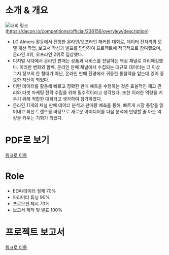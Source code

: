 # 소개 & 개요
![대회 링크](https://github.com/osoomin1503/drawing/blob/main/20240417_163841.png)(https://dacon.io/competitions/official/236156/overview/description)
- LG AImers 활동에서 진행한 온라인/오프라인 해커톤 대회로, 데이터 전처리와 모델 개선 작업, 보고서 작성과 발표를 담당하여 프로젝트에 적극적으로 참여했으며, 온라인 4위, 오프라인 2위로 입상했다.
- 디지털 시대에서 온라인 판매는 상품과 서비스를 전달하는 핵심 채널로 자리매김했다. 이러한 변화와 함께, 온라인 판매 채널에서 수집되는 대규모 데이터는 더 이상 그저 정보의 한 형태가 아닌, 온라인 판매 환경에서 귀중한 통찰력을 얻는데 있어 중요한 자산이 되었다.
- 이런 데이터를 활용해 빠르고 정확한 판매 예측을 수행하는 것은 효율적인 재고 관리와 타겟 마케팅 전략 수립을 위해 필수적이라고 생각했다. 또한 이러한 역량을 키우기 위해 적합한 대회라고 생각하여 참가하였다.
- 온라인 11개의 채널 판매 데이터 분석과 판매량 예측을 통해, 빠르게 시장 동향을 읽어내고 최신 트렌드를 바탕으로 새로운 아이디어를 다음 분석에 반영할 줄 아는 역량을 키우는 기회가 되었다.


# PDF로 보기
[링크로 이동](https://github.com/osoomin1503/Contest_code/blob/main/5_2023_%EC%98%A8%EB%9D%BC%EC%9D%B8%20%EC%B1%84%EB%84%90%20%ED%8C%90%EB%A7%A4%EB%9F%89%20%EC%98%88%EC%B8%A1/LG-Aimers-%EC%98%A4%ED%94%84%EB%9D%BC%EC%9D%B8-%ED%95%B4%EC%BB%A4%ED%86%A4_%EC%8A%A4%ED%8B%B8%EB%A9%94%EC%9D%B4%ED%8A%B8_%EC%B5%9C%EC%A2%85.pdf)


# Role
- EDA/데이터 정제 70%
- 파라미터 튜닝 90%
- 프로모션 제시 70%
- 보고서 제작 및 발표 100%


# 프로젝트 보고서
[링크로 이동](https://overjoyed-bun-c5b.notion.site/AI-439b2ddbce6646a3b0f00abe84d109ad)


